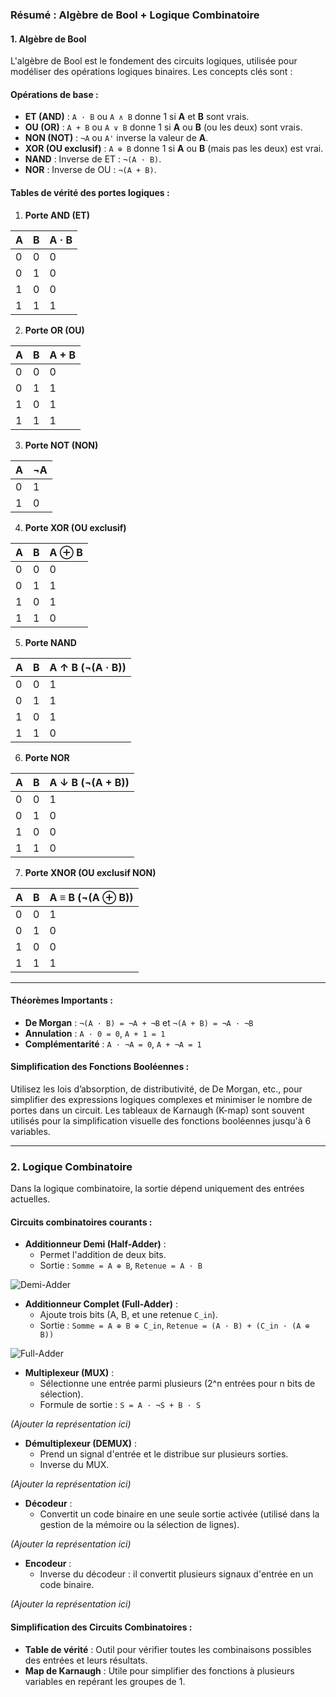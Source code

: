 ### **Résumé : Algèbre de Bool + Logique Combinatoire**

#### **1. Algèbre de Bool**
L'algèbre de Bool est le fondement des circuits logiques, utilisée pour modéliser des opérations logiques binaires. Les concepts clés sont :

#### **Opérations de base :**
- **ET (AND)** : `A · B` ou `A ∧ B` donne 1 si **A** et **B** sont vrais.
- **OU (OR)** : `A + B` ou `A ∨ B` donne 1 si **A** ou **B** (ou les deux) sont vrais.
- **NON (NOT)** : `¬A` ou `A'` inverse la valeur de **A**.
- **XOR (OU exclusif)** : `A ⊕ B` donne 1 si **A** ou **B** (mais pas les deux) est vrai.
- **NAND** : Inverse de ET : `¬(A · B)`.
- **NOR** : Inverse de OU : `¬(A + B)`.

#### **Tables de vérité des portes logiques :**

1. **Porte AND (ET)**

| A | B | A · B |
|---|---|-------|
| 0 | 0 |   0   |
| 0 | 1 |   0   |
| 1 | 0 |   0   |
| 1 | 1 |   1   |

2. **Porte OR (OU)**

| A | B | A + B |
|---|---|-------|
| 0 | 0 |   0   |
| 0 | 1 |   1   |
| 1 | 0 |   1   |
| 1 | 1 |   1   |

3. **Porte NOT (NON)**

| A | ¬A |
|---|----|
| 0 |  1 |
| 1 |  0 |

4. **Porte XOR (OU exclusif)**

| A | B | A ⊕ B |
|---|---|-------|
| 0 | 0 |   0   |
| 0 | 1 |   1   |
| 1 | 0 |   1   |
| 1 | 1 |   0   |

5. **Porte NAND**

| A | B | A ↑ B (¬(A · B)) |
|---|---|-----------------|
| 0 | 0 |        1        |
| 0 | 1 |        1        |
| 1 | 0 |        1        |
| 1 | 1 |        0        |

6. **Porte NOR**

| A | B | A ↓ B (¬(A + B)) |
|---|---|-----------------|
| 0 | 0 |        1        |
| 0 | 1 |        0        |
| 1 | 0 |        0        |
| 1 | 1 |        0        |

7. **Porte XNOR (OU exclusif NON)**

| A | B | A ≡ B (¬(A ⊕ B)) |
|---|---|------------------|
| 0 | 0 |         1        |
| 0 | 1 |         0        |
| 1 | 0 |         0        |
| 1 | 1 |         1        |

---

#### **Théorèmes Importants :**
- **De Morgan** : `¬(A · B) = ¬A + ¬B` et `¬(A + B) = ¬A · ¬B`
- **Annulation** : `A · 0 = 0`, `A + 1 = 1`
- **Complémentarité** : `A · ¬A = 0`, `A + ¬A = 1`

#### **Simplification des Fonctions Booléennes :**
Utilisez les lois d’absorption, de distributivité, de De Morgan, etc., pour simplifier des expressions logiques complexes et minimiser le nombre de portes dans un circuit. Les tableaux de Karnaugh (K-map) sont souvent utilisés pour la simplification visuelle des fonctions booléennes jusqu'à 6 variables.

---

### **2. Logique Combinatoire**
Dans la logique combinatoire, la sortie dépend uniquement des entrées actuelles.

#### **Circuits combinatoires courants :**

- **Additionneur Demi (Half-Adder)** :
  - Permet l'addition de deux bits.
  - Sortie : `Somme = A ⊕ B`, `Retenue = A · B`
  
![Demi-Adder](https://github.com/user-attachments/assets/37797372-ca2e-4eb8-9217-bd775b12e1f6)

- **Additionneur Complet (Full-Adder)** :
  - Ajoute trois bits (A, B, et une retenue `C_in`).
  - Sortie : `Somme = A ⊕ B ⊕ C_in`, `Retenue = (A · B) + (C_in · (A ⊕ B))`

![Full-Adder](https://github.com/user-attachments/assets/7e348512-439f-4247-8be5-19a2b45a603b)

- **Multiplexeur (MUX)** :
  - Sélectionne une entrée parmi plusieurs (2^n entrées pour n bits de sélection).
  - Formule de sortie : `S = A · ¬S + B · S`

*(Ajouter la représentation ici)*

- **Démultiplexeur (DEMUX)** :
  - Prend un signal d'entrée et le distribue sur plusieurs sorties.
  - Inverse du MUX.

*(Ajouter la représentation ici)*

- **Décodeur** :
  - Convertit un code binaire en une seule sortie activée (utilisé dans la gestion de la mémoire ou la sélection de lignes).

*(Ajouter la représentation ici)*

- **Encodeur** :
  - Inverse du décodeur : il convertit plusieurs signaux d'entrée en un code binaire.

*(Ajouter la représentation ici)*

#### **Simplification des Circuits Combinatoires :**
- **Table de vérité** : Outil pour vérifier toutes les combinaisons possibles des entrées et leurs résultats.
- **Map de Karnaugh** : Utile pour simplifier des fonctions à plusieurs variables en repérant les groupes de 1.
